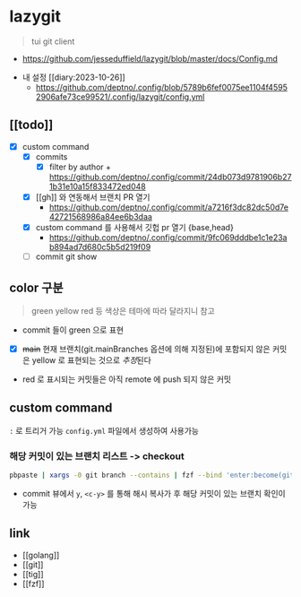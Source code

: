 # lazygit

> tui git client

+ https://github.com/jesseduffield/lazygit/blob/master/docs/Config.md
- 내 설정 [[diary:2023-10-26]]
  + https://github.com/deptno/.config/blob/5789b6fef0075ee1104f45952906afe73ce99521/.config/lazygit/config.yml

## [[todo]]
- [X] custom command
  - [X] commits
    - [X] filter by author + https://github.com/deptno/.config/commit/24db073d9781906b271b31e10a15f833472ed048
  - [X] [[gh]] 와 연동해서 브랜치 PR 열기
    + https://github.com/deptno/.config/commit/a7216f3dc82dc50d7e42721568986a84ee6b3daa
  - [X] custom command 를 사용해서 깃헙 pr 열기 {base,head}
    + https://github.com/deptno/.config/commit/9fc069dddbe1c1e23ab894ad7d680c5b5d219f09
  - [ ] commit git show

## color 구분
> green yellow red 등 색상은 테마에 따라 달라지니 참고

- commit 들이 green 으로 표현
- [X] ~~main~~ 현재 브랜치(git.mainBranches 옵션에 의해 지정된)에 포함되지 않은 커밋은 yellow 로 표현되는 것으로 *추정*된다
- red 로 표시되는 커밋들은 아직 remote 에 push 되지 않은 커밋

## custom command
`:` 로 트리거 가능
`config.yml` 파일에서 생성하여 사용가능

### 해당 커밋이 있는 브랜치 리스트 -> checkout
```sh 
pbpaste | xargs -0 git branch --contains | fzf --bind 'enter:become(git switch $(echo {} | tr -d "* "))' --header "contains $(pbpaste)"
```
- commit 뷰에서 `y`, `<c-y>` 를 통해 해시 복사가 후 해당 커밋이 있는 브랜치 확인이 가능

## link
- [[golang]]
- [[git]]
- [[tig]]
- [[fzf]]
